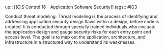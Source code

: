 up:: [[CIS Control 16 - Application Software Security]]
tags:: #IG3

Conduct threat modeling. Threat modeling is the process of identifying and addressing application security design flaws within a design, before code is created. It is conducted through specially trained individuals who evaluate the application design and gauge security risks for each entry point and access level. The goal is to map out the application, architecture, and infrastructure in a structured way to understand its weaknesses.